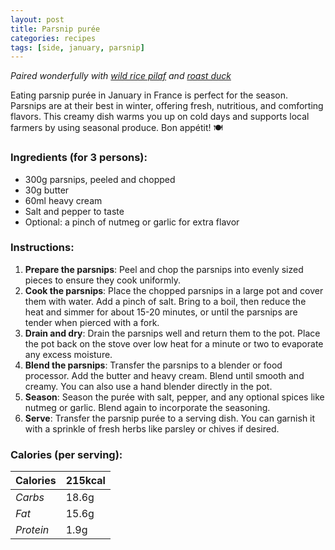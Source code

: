 ```yaml
---
layout: post
title: Parsnip purée
categories: recipes
tags: [side, january, parsnip]
---
```


*Paired wonderfully with <a href="/recipes/wild-rice-pilaf">wild rice pilaf</a> and <a href="/recipes/roast-duck">roast duck</a>*

Eating parsnip purée in January in France is perfect for the season. Parsnips are at their best in winter, offering fresh, nutritious, and comforting flavors. This creamy dish warms you up on cold days and supports local farmers by using seasonal produce. Bon appétit! 🍽️

### Ingredients (for 3 persons):
- 300g parsnips, peeled and chopped
- 30g butter
- 60ml heavy cream
- Salt and pepper to taste
- Optional: a pinch of nutmeg or garlic for extra flavor

### Instructions:

1. **Prepare the parsnips**: Peel and chop the parsnips into evenly sized pieces to ensure they cook uniformly.
2. **Cook the parsnips**: Place the chopped parsnips in a large pot and cover them with water. Add a pinch of salt. Bring to a boil, then reduce the heat and simmer for about 15-20 minutes, or until the parsnips are tender when pierced with a fork.
3. **Drain and dry**: Drain the parsnips well and return them to the pot. Place the pot back on the stove over low heat for a minute or two to evaporate any excess moisture.
4. **Blend the parsnips**: Transfer the parsnips to a blender or food processor. Add the butter and heavy cream. Blend until smooth and creamy. You can also use a hand blender directly in the pot.
5. **Season**: Season the purée with salt, pepper, and any optional spices like nutmeg or garlic. Blend again to incorporate the seasoning.
6. **Serve**: Transfer the parsnip purée to a serving dish. You can garnish it with a sprinkle of fresh herbs like parsley or chives if desired.

### Calories (per serving):

| **Calories** | 215kcal |
| ----------- | ----------- |
| *Carbs* | 18.6g |
| *Fat* | 15.6g |
| *Protein* | 1.9g |